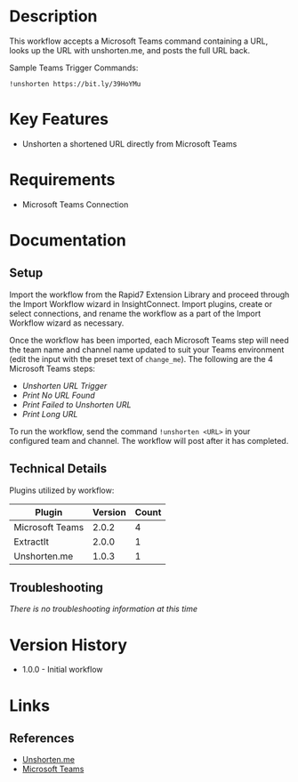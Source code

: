 # Description

This workflow accepts a Microsoft Teams command containing a URL, looks up the URL with unshorten.me, and posts the full URL back.

Sample Teams Trigger Commands:

`!unshorten https://bit.ly/39HoYMu`

# Key Features

* Unshorten a shortened URL directly from Microsoft Teams

# Requirements

* Microsoft Teams Connection

# Documentation

## Setup

Import the workflow from the Rapid7 Extension Library and proceed through the Import Workflow wizard in InsightConnect. Import plugins, create or select connections, and rename the workflow as a part of the Import Workflow wizard as necessary.

Once the workflow has been imported, each Microsoft Teams step will need the team name and channel name updated to suit your Teams environment (edit the input with the preset text of `change_me`).
The following are the 4 Microsoft Teams steps:
- _Unshorten URL Trigger_
- _Print No URL Found_
- _Print Failed to Unshorten URL_
- _Print Long URL_

To run the workflow, send the command `!unshorten <URL>` in your configured team and channel. The workflow will post after it has completed.

## Technical Details

Plugins utilized by workflow:

|Plugin|Version|Count|
|----|----|--------|
|Microsoft Teams|2.0.2|4|
|ExtractIt|2.0.0|1|
|Unshorten.me|1.0.3|1|

## Troubleshooting

_There is no troubleshooting information at this time_

# Version History

* 1.0.0 - Initial workflow

# Links

## References

* [Unshorten.me](https://unshorten.me)
* [Microsoft Teams](https://products.office.com/en-US/microsoft-teams/group-chat-software)
